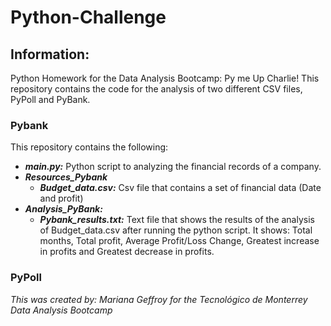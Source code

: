 # Python-Challenge
## Information: 
Python Homework for the Data Analysis Bootcamp: Py me Up Charlie!
This repository contains the code for the analysis of two different CSV files, PyPoll and PyBank. 
### Pybank 
This repository contains the following: 
- ***main.py:*** Python script to analyzing the financial records of a company. 
- ***Resources_Pybank***
  - ***Budget_data.csv:*** Csv file that contains a set of financial data (Date and profit)
- ***Analysis_PyBank:*** 
  - ***Pybank_results.txt:*** Text file that shows the results of the analysis of Budget_data.csv after running the python script. It shows: Total months, Total profit, Average   Profit/Loss Change, Greatest increase in profits and Greatest decrease in profits.   
### PyPoll



*This was created by: Mariana Geffroy*
*for the Tecnológico de Monterrey Data Analysis Bootcamp*
